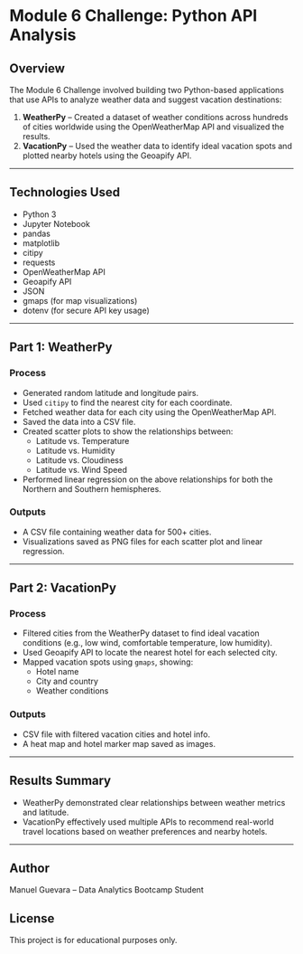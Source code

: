 # Module 6 Challenge: Python API Analysis 

## Overview

The Module 6 Challenge involved building two Python-based applications that use APIs to analyze weather data and suggest vacation destinations:

1. **WeatherPy** – Created a dataset of weather conditions across hundreds of cities worldwide using the OpenWeatherMap API and visualized the results.
2. **VacationPy** – Used the weather data to identify ideal vacation spots and plotted nearby hotels using the Geoapify API.

---

## Technologies Used

- Python 3
- Jupyter Notebook
- pandas
- matplotlib
- citipy
- requests
- OpenWeatherMap API
- Geoapify API
- JSON
- gmaps (for map visualizations)
- dotenv (for secure API key usage)

---

## Part 1: WeatherPy

### Process

- Generated random latitude and longitude pairs.
- Used `citipy` to find the nearest city for each coordinate.
- Fetched weather data for each city using the OpenWeatherMap API.
- Saved the data into a CSV file.
- Created scatter plots to show the relationships between:
  - Latitude vs. Temperature
  - Latitude vs. Humidity
  - Latitude vs. Cloudiness
  - Latitude vs. Wind Speed
- Performed linear regression on the above relationships for both the Northern and Southern hemispheres.

### Outputs

- A CSV file containing weather data for 500+ cities.
- Visualizations saved as PNG files for each scatter plot and linear regression.

---

## Part 2: VacationPy

### Process

- Filtered cities from the WeatherPy dataset to find ideal vacation conditions (e.g., low wind, comfortable temperature, low humidity).
- Used Geoapify API to locate the nearest hotel for each selected city.
- Mapped vacation spots using `gmaps`, showing:
  - Hotel name
  - City and country
  - Weather conditions

### Outputs

- CSV file with filtered vacation cities and hotel info.
- A heat map and hotel marker map saved as images.

---

## Results Summary

- WeatherPy demonstrated clear relationships between weather metrics and latitude.
- VacationPy effectively used multiple APIs to recommend real-world travel locations based on weather preferences and nearby hotels.

---

## Author

Manuel Guevara – Data Analytics Bootcamp Student

## License

This project is for educational purposes only.
